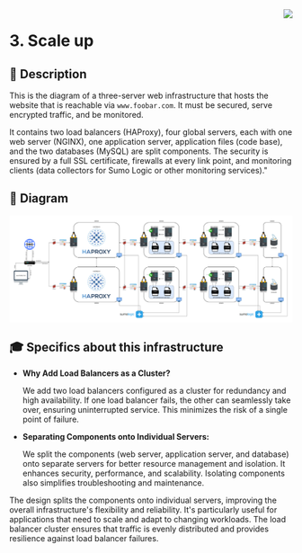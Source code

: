<img  height="50px" align="right" src="https://apply.holbertonschool.com/holberton-logo.png">

# 3. Scale up

## 📄 Description

This is the diagram of a three-server web infrastructure that hosts the website that is reachable via `www.foobar.com`.
It must be secured, serve encrypted traffic, and be monitored.

It contains two load balancers (HAProxy), four global servers, each with one web server (NGINX), one application server, application files (code base), and the two databases (MySQL) are split components.
The security is ensured by a full SSL certificate, firewalls at every link point, and monitoring clients (data collectors for Sumo Logic or other monitoring services)."

## 📑 Diagram

<img align="center" src="https://raw.githubusercontent.com/fchavonet/holbertonschool-system_engineering-devops/main/web_infrastructure_design/assets/3-scale_up.png">

## 🎓 Specifics about this infrastructure

- **Why Add Load Balancers as a Cluster?**

    We add two load balancers configured as a cluster for redundancy and high availability. If one load balancer fails, the other can seamlessly take over, ensuring uninterrupted service. This minimizes the risk of a single point of failure.

- **Separating Components onto Individual Servers:**

    We split the components (web server, application server, and database) onto separate servers for better resource management and isolation. It enhances security, performance, and scalability. Isolating components also simplifies troubleshooting and maintenance.

The design splits the components onto individual servers, improving the overall infrastructure's flexibility and reliability. It's particularly useful for applications that need to scale and adapt to changing workloads. The load balancer cluster ensures that traffic is evenly distributed and provides resilience against load balancer failures.